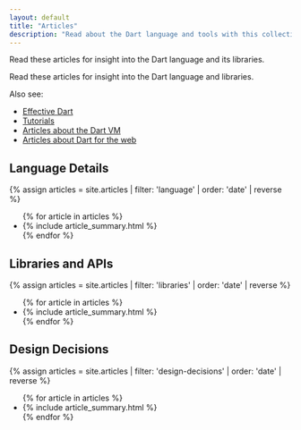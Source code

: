 ```yaml
---
layout: default
title: "Articles"
description: "Read about the Dart language and tools with this collection of articles, style guides, and more."
---
```

<p class="lead">Read these articles for insight into the Dart language and its libraries.</p>

Read these articles for insight into
the Dart language and libraries.

Also see:

* [Effective Dart](/guides/language/effective-dart/)
* [Tutorials](/tutorials/)
* [Articles about the Dart VM](/articles/dart-vm/)
* [Articles about Dart for the web]({{site.dart4web}}/articles/)

<div class="break-80">
  <h2>Language Details</h2>
  {% assign articles = site.articles | filter: 'language' | order: 'date' | reverse %}
  <ul class="nav-list">
    {% for article in articles %}
      <li>{% include article_summary.html %}</li>
    {% endfor %}
  </ul>
</div>

<div class="break-80">
  <h2>Libraries and APIs</h2>
  {% assign articles = site.articles | filter: 'libraries' | order: 'date' | reverse %}
  <ul class="nav-list">
    {% for article in articles %}
      <li>{% include article_summary.html %}</li>
    {% endfor %}
  </ul>
</div>

<div class="break-80">
  <h2>Design Decisions</h2>
  {% assign articles = site.articles | filter: 'design-decisions' | order: 'date' | reverse %}
  <ul class="nav-list">
    {% for article in articles %}
      <li>{% include article_summary.html %}</li>
    {% endfor %}
  </ul>
</div>

